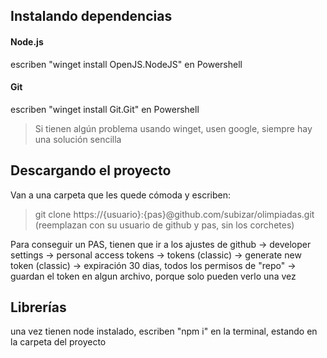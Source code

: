 ## Instalando dependencias
#### Node.js
escriben "winget install OpenJS.NodeJS" en Powershell
#### Git
escriben "winget install Git.Git" en Powershell 

> Si tienen algún problema usando winget, usen google, siempre hay una solución sencilla

## Descargando el proyecto
Van a una carpeta  que les quede cómoda y escriben:
> git clone https://{usuario}:{pas}@github.com/subizar/olimpiadas.git (reemplazan con su usuario de github y pas, sin los corchetes)

Para conseguir un PAS, tienen que ir a los ajustes de github -> developer settings -> personal access tokens -> tokens (classic) -> generate new token (classic) -> expiración 30 dias, todos los permisos de "repo" -> guardan el token en algun archivo, porque solo pueden verlo una vez

## Librerías
una vez tienen node instalado, escriben "npm i" en la terminal, estando en la carpeta del proyecto